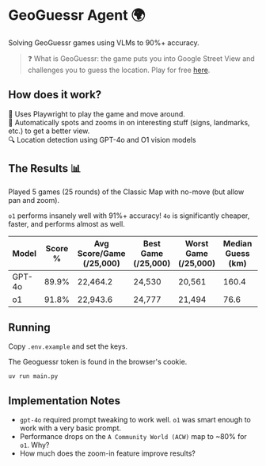# GeoGuessr Agent 🌍

Solving GeoGuessr games using VLMs to 90%+ accuracy.

> ❓ What is GeoGuessr: the game puts you into Google Street View and challenges you to guess the location. Play for free [here](https://www.geoguessr.com/).

## How does it work?

🤖 Uses Playwright to play the game and move around.  
🎯 Automatically spots and zooms in on interesting stuff (signs, landmarks, etc.) to get a better view.  
🔍 Location detection using GPT-4o and O1 vision models  

## The Results 📊

Played 5 games (25 rounds) of the Classic Map with no-move (but allow pan and zoom).

`o1` performs insanely well with 91%+ accuracy! `4o` is significantly cheaper, faster, and performs almost as well.

| Model   | Score %   | Avg Score/Game (/25,000)   | Best Game (/25,000)   | Worst Game (/25,000)   |   Median Guess (km) |   Best Guess (km) |   Worst Guess (km) |
|---------|-----------|----------------------------|-----------------------|------------------------|------------------------|-------------------|--------------------|
| GPT-4o  | 89.9%     | 22,464.2                   | 24,530                | 20,561                 |                  160.4 |               0.2 |              626.7 |
| o1      | 91.8%     | 22,943.6                   | 24,777                | 21,494                 |                   76.6 |               0.2 |              523.3 |


## Running

Copy `.env.example` and set the keys.

The Geoguessr token is found in the browser's cookie.

```
uv run main.py
```

## Implementation Notes
- `gpt-4o` required  prompt tweaking to work well. `o1` was smart enough to work with a very basic prompt.
- Performance drops on the `A Community World (ACW)` map to ~80% for `o1`. Why?
- How much does the zoom-in feature improve results?
